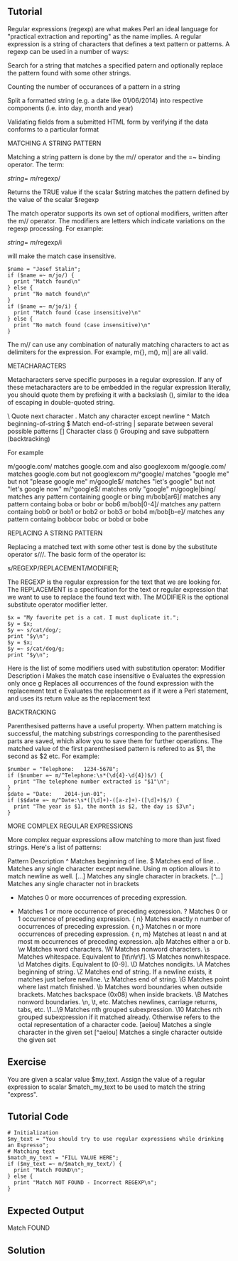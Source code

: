 Tutorial
--------
Regular expressions (regexp) are what makes Perl an ideal language for "practical extraction and reporting" as the name implies. 
A regular expression is a string of characters that defines a text pattern or patterns. A regexp can be used in a number of ways:

Search for a string that matches a specified patern and optionally replace the pattern found with some other strings.

Counting the number of occurances of a pattern in a string

Split a formatted string (e.g. a date like 01/06/2014) into respective components (i.e. into day, month and year)

Validating fields from a submitted HTML form by verifying if the data conforms to a particular format

MATCHING A STRING PATTERN

Matching a string pattern is done by the m// operator and the =~ binding operator. The term:

$string =~ m/$regexp/

Returns the TRUE value if the scalar $string matches the pattern defined by the value of the scalar $regexp

The match operator supports its own set of optional modifiers, written after the m// operator. The modifiers are letters which indicate variations on the regexp processing. For example:

$string =~ m/$regexp/i

will make the match case insensitive.

	$name = "Josef Stalin";
	if ($name =~ m/jo/) {
	  print "Match found\n"
	} else {
	  print "No match found\n"
	}
	if ($name =~ m/jo/i) {
	  print "Match found (case insensitive)\n"
	} else {
	  print "No match found (case insensitive)\n"
	}

The m// can use any combination of naturally matching characters to act as delimiters for the expression. For example, m{}, m(), m|| are all valid.


METACHARACTERS

Metacharacters serve specific purposes in a regular expression. If any of these metacharacters are to be embedded in the regular expression literally, you should quote them by prefixing it with a backslash (\), similar to the idea of escaping in double-quoted string.

\ Quote next character
. Match any character except newline
^ Match beginning-of-string
$ Match end-of-string
| separate between several possible patterns
[] Character class
() Grouping and save subpattern (backtracking)

For example

m/google.com/ matches google.com and also googlexcom
m/google\.com/ matches google.com but not googlexcom
m/^google/ matches "google me" but not "please google me"
m/google$/ matches "let's google" but not "let's google now" 
m/^google$/ matches only "google"
m/google|bing/ matches any pattern containing google or bing
m/bob[ar6]/ matches any pattern containg boba or bobr or bob6
m/bob[0-4]/ matches any pattern containg bob0 or bob1 or bob2 or bob3 or bob4
m/bob[b-e]/ matches any pattern containg bobbcor bobc or bobd or bobe

REPLACING A STRING PATTERN

Replacing a matched text with some other test is done by the substitute operator s///. The basic form of the operator is:

s/REGEXP/REPLACEMENT/MODIFIER;

The REGEXP is the regular expression for the text that we are looking for. The REPLACEMENT is a specification for the text or regular expression that we want to use to replace the found text with. The MODIFIER is the optional substitute operator modifier letter.

	$x = "My favorite pet is a cat. I must duplicate it.";
	$y = $x;
	$y =~ s/cat/dog/;
	print "$y\n";
	$y = $x;
	$y =~ s/cat/dog/g;
	print "$y\n";

Here is the list of some modifiers used with substitution operator:
Modifier	Description
i	Makes the match case insensitive
o	Evaluates the expression only once
g	Replaces all occurrences of the found expression with the replacement text
e	Evaluates the replacement as if it were a Perl statement, and uses its return value as the replacement text

BACKTRACKING

Parenthesised patterns have a useful property.  When pattern matching is successful, the matching substrings corresponding to the parenthesised parts are saved, which allow you to save them for further operations. The matched value of the first parenthesised pattern is refered to as $1, the second as $2 etc. For example:

	$number = "Telephone:   1234-5678";
	if ($number =~ m/^Telephone:\s*(\d{4}-\d{4})$/) {
	  print "The telephone number extracted is "$1"\n";
	}
	$date = "Date:    2014-jun-01";
	if ($$date =~ m/^Date:\s*([\d]+)-([a-z]+)-([\d]+)$/) {
	  print "The year is $1, the month is $2, the day is $3\n";
	}

MORE COMPLEX REGULAR EXPRESSIONS

More complex reguar expressions allow matching to more than just fixed strings. Here's a list of patterns:

Pattern	Description
^	Matches beginning of line.
$	Matches end of line.
.	Matches any single character except newline. Using m option allows it to match newline as well.
[...]	Matches any single character in brackets.
[^...]	Matches any single character not in brackets
*	Matches 0 or more occurrences of preceding expression.
+	Matches 1 or more occurrence of preceding expression.
?	Matches 0 or 1 occurrence of preceding expression.
{ n}	Matches exactly n number of occurrences of preceding expression.
{ n,}	Matches n or more occurrences of preceding expression.
{ n, m}	Matches at least n and at most m occurrences of preceding expression.
a|b	Matches either a or b.
\w	Matches word characters.
\W	Matches nonword characters.
\s	Matches whitespace. Equivalent to [\t\n\r\f].
\S	Matches nonwhitespace.
\d	Matches digits. Equivalent to [0-9].
\D	Matches nondigits.
\A	Matches beginning of string.
\Z	Matches end of string. If a newline exists, it matches just before newline.
\z	Matches end of string.
\G	Matches point where last match finished.
\b	Matches word boundaries when outside brackets. Matches backspace (0x08) when inside brackets.
\B	Matches nonword boundaries.
\n, \t, etc.	Matches newlines, carriage returns, tabs, etc.
\1...\9	Matches nth grouped subexpression.
\10	Matches nth grouped subexpression if it matched already. Otherwise refers to the octal representation of a character code.
[aeiou]	Matches a single character in the given set
[^aeiou]	Matches a single character outside the given set

Exercise
-------------
You are given a scalar value $my_text. Assign the value of a regular expression to scalar $match_my_text to be used to match the string "express".

Tutorial Code
-------------

	# Initialization
	$my_text = "You should try to use regular expressions while drinking an Espresso"; 
	# Matching text
	$match_my_text = "FILL VALUE HERE";
	if ($my_text =~ m/$match_my_text/) {
	  print "Match FOUND\n";
	} else {
	  print "Match NOT FOUND - Incorrect REGEXP\n";
	}

Expected Output
---------------
Match FOUND

Solution
--------
